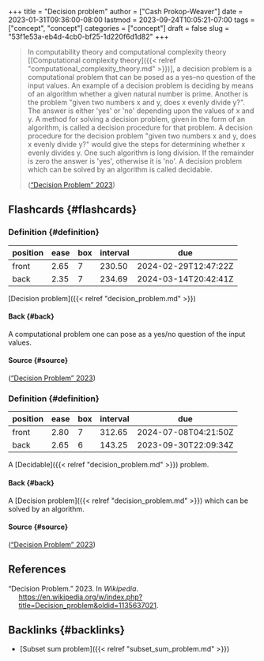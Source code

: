 +++
title = "Decision problem"
author = ["Cash Prokop-Weaver"]
date = 2023-01-31T09:36:00-08:00
lastmod = 2023-09-24T10:05:21-07:00
tags = ["concept", "concept"]
categories = ["concept"]
draft = false
slug = "53f1e53a-eb4d-4cb0-bf25-1d220f6d1d82"
+++

> In computability theory and computational complexity theory [[Computational complexity theory]({{< relref "computational_complexity_theory.md" >}})], a decision problem is a computational problem that can be posed as a yes–no question of the input values. An example of a decision problem is deciding by means of an algorithm whether a given natural number is prime. Another is the problem "given two numbers x and y, does x evenly divide y?". The answer is either 'yes' or 'no' depending upon the values of x and y. A method for solving a decision problem, given in the form of an algorithm, is called a decision procedure for that problem. A decision procedure for the decision problem "given two numbers x and y, does x evenly divide y?" would give the steps for determining whether x evenly divides y. One such algorithm is long division. If the remainder is zero the answer is 'yes', otherwise it is 'no'. A decision problem which can be solved by an algorithm is called decidable.
>
> (<a href="#citeproc_bib_item_1">“Decision Problem” 2023</a>)


## Flashcards {#flashcards}


### Definition {#definition}

| position | ease | box | interval | due                  |
|----------|------|-----|----------|----------------------|
| front    | 2.65 | 7   | 230.50   | 2024-02-29T12:47:22Z |
| back     | 2.35 | 7   | 234.69   | 2024-03-14T20:42:41Z |

[Decision problem]({{< relref "decision_problem.md" >}})


#### Back {#back}

A computational problem one can pose as a yes/no question of the input values.


#### Source {#source}

(<a href="#citeproc_bib_item_1">“Decision Problem” 2023</a>)


### Definition {#definition}

| position | ease | box | interval | due                  |
|----------|------|-----|----------|----------------------|
| front    | 2.80 | 7   | 312.65   | 2024-07-08T04:21:50Z |
| back     | 2.65 | 6   | 143.25   | 2023-09-30T22:09:34Z |

A [Decidable]({{< relref "decision_problem.md" >}}) problem.


#### Back {#back}

A [Decision problem]({{< relref "decision_problem.md" >}}) which can be solved by an algorithm.


#### Source {#source}

(<a href="#citeproc_bib_item_1">“Decision Problem” 2023</a>)

## References

<style>.csl-entry{text-indent: -1.5em; margin-left: 1.5em;}</style><div class="csl-bib-body">
  <div class="csl-entry"><a id="citeproc_bib_item_1"></a>“Decision Problem.” 2023. In <i>Wikipedia</i>. <a href="https://en.wikipedia.org/w/index.php?title=Decision_problem&oldid=1135637021">https://en.wikipedia.org/w/index.php?title=Decision_problem&#38;oldid=1135637021</a>.</div>
</div>


## Backlinks {#backlinks}

-   [Subset sum problem]({{< relref "subset_sum_problem.md" >}})
